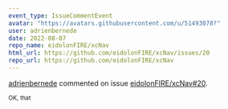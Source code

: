 ```yaml
---
event_type: IssueCommentEvent
avatar: "https://avatars.githubusercontent.com/u/51493078?"
user: adrienbernede
date: 2022-08-07
repo_name: eidolonFIRE/xcNav
html_url: https://github.com/eidolonFIRE/xcNav/issues/20
repo_url: https://github.com/eidolonFIRE/xcNav
---
```


<a href='https://github.com/adrienbernede' target='_blank'>adrienbernede</a> commented on issue <a href='https://github.com/eidolonFIRE/xcNav/issues/20' target='_blank'>eidolonFIRE/xcNav#20</a>.

<small>OK, that